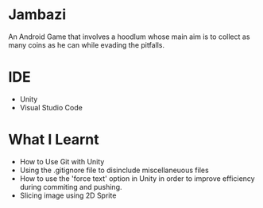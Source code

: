 # Jambazi

An Android Game that involves a hoodlum whose main aim is to collect as many coins as he can while evading the pitfalls.

# IDE

* Unity
* Visual Studio Code

# What I Learnt

* How to Use Git with Unity
* Using the .gitignore file to disinclude miscellaneuous files
* How to use the 'force text' option in Unity in order to improve efficiency during commiting and pushing.
* Slicing image using 2D Sprite
